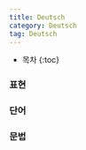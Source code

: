 ```yaml
---
title: Deutsch
category: Deutsch
tag: Deutsch
---
```








* 목차
{:toc}








### 표현



### 단어



### 문법
